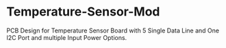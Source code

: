 # Temperature-Sensor-Mod
PCB Design for Temperature Sensor Board with 5 Single Data Line and One I2C Port and multiple Input Power Options.
